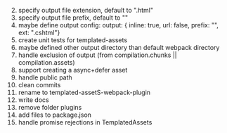 2. specify output file extension, default to ".html"
3. specify output file prefix, default to ""
4. maybe define output config: output: { inline: true, url: false, prefix: "", ext: ".cshtml"}
5. create unit tests for templated-assets
7. maybe defined other output directory than default webpack directory
8. handle exclusion of output (from compilation.chunks || compilation.assets)
9. support creating a async+defer asset
10. handle public path
12. clean commits
13. rename to templated-assetS-webpack-plugin
14. write docs
15. remove folder plugins
16. add files to package.json
17. handle promise rejections in TemplatedAssets